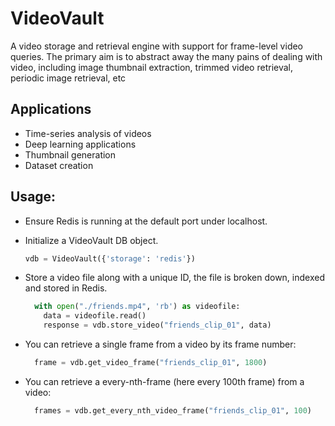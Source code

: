 # VideoVault
A video storage and retrieval engine with support for frame-level video queries.
The primary aim is to abstract away the many pains of dealing with video, including image thumbnail extraction, trimmed video retrieval, periodic image retrieval, etc

## Applications

-  Time-series analysis of videos
-  Deep learning applications
-  Thumbnail generation
-  Dataset creation

## Usage:
- Ensure Redis is running at the default port under localhost.

- Initialize a VideoVault DB object.

  ```python 
  vdb = VideoVault({'storage': 'redis'})
  ```
- Store a video file along with a unique ID, the file is broken down, indexed and stored in Redis.
  ```python
    with open("./friends.mp4", 'rb') as videofile:
      data = videofile.read()
      response = vdb.store_video("friends_clip_01", data)
  ```
- You can retrieve a single frame from a video by its frame number:
  ```python
    frame = vdb.get_video_frame("friends_clip_01", 1800)
  ```
- You can retrieve a every-nth-frame (here every 100th frame) from a video:
  ```python
    frames = vdb.get_every_nth_video_frame("friends_clip_01", 100)
  ```
